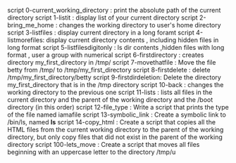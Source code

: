 script 0-current_working_directory :  print the absolute path of the current directory
script 1-listit :  display list of your current directory
script 2-bring_me_home : changes the working directory to user's home directory
script  3-listfiles  : display current directory in a long foramt
script 4-listmorefiles: display current directory contents , including hidden files in long format
script 5-listfilesdigitonly : ls dir contents ,hidden files  with long format , user a group with numerical
script 6-firstdirectory : creates directory my_first_directory in /tmp/
script 7-movethatfile : Move the file betty from /tmp/ to /tmp/my_first_directory
script 8-firstdelete : delete /tmp/my_first_directory/betty
script 9-firstdirdeletion: Delete the directory my_first_directory that is in the /tmp directory
script 10-back : changes the working directory to the previous one
script 11-lists : lists all files  in the current directory and the parent of the working directory and the /boot directory (in this order)
script 12-file_type : Write a script that prints the type of the file named iamafile
script 13-symbolic_link : Create a symbolic link to /bin/ls, named __ls__
script 14-copy_html : Create a script that copies all the HTML files from the current working directory to the parent of the working directory, but only copy files that did not exist in the parent of the working directory
script 100-lets_move : Create a script that moves all files beginning with an uppercase letter to the directory /tmp/u
